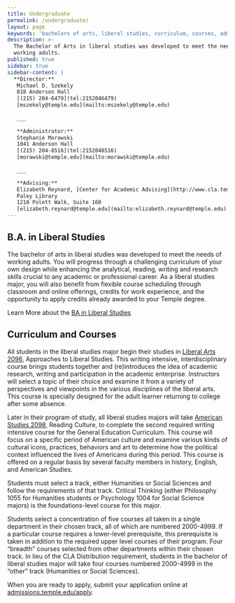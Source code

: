 ```yaml
---
title: Undergraduate
permalink: /undergraduate/
layout: page
keywords: 'bachelors of arts, liberal studies, curriculum, courses, admissions'
description: >-
  The Bachelor of Arts in liberal studies was developed to meet the needs of
  working adults.
published: true
sidebar: true
sidebar-content: |
  **Director:**  
   Michael D. Szekely  
   818 Anderson Hall  
   [(215) 204-6479](tel:2152046479)  
   [mszekely@temple.edu](mailto:mszekely@temple.edu)  
   
   ___
   
   **Administrator:**  
   Stephanie Morawski  
   1041 Anderson Hall   
   [(215) 204-8516](tel:2152048516)  
   [morawski@temple.edu](mailto:morawski@temple.edu)  
   
   ___

   **Advising:**  
   Elizabeth Reynard, [Center for Academic Advising](http://www.cla.temple.edu/advising/)    
   Paley Library    
   1210 Polett Walk, Suite 160        
   [elizabeth.reynard@temple.edu](mailto:elizabeth.reynard@temple.edu)
---
```


## B.A. in Liberal Studies
The bachelor of arts in liberal studies was developed to meet the needs of working adults. You will progress through a challenging curriculum of your own design while enhancing the analytical, reading, writing and research skills crucial to any academic or professional career. As a liberal studies major, you will also benefit from flexible course scheduling through classroom and online offerings, credits for work experience, and the opportunity to apply credits already awarded to your Temple degree.

Learn More about the [BA in Liberal Studies](http://bulletin.temple.edu/undergraduate/liberal-arts/liberal-studies/ba-liberal-studies/#requirementstext)

## Curriculum and Courses
All students in the liberal studies major begin their studies in [Liberal Arts 2096](http://bulletin.temple.edu/search/?P=CLA%202096), Approaches to Liberal Studies. This writing intensive, interdisciplinary course brings students together and (re)introduces the idea of academic research, writing and participation in the academic enterprise. Instructors will select a topic of their choice and examine it from a variety of perspectives and viewpoints in the various disciplines of the liberal arts. This course is specially designed for the adult learner returning to college after some absence.

Later in their program of study, all liberal studies majors will take [American Studies 2098](http://bulletin.temple.edu/search/?P=AMST%202098), Reading Culture, to complete the second required writing intensive course for the General Education Curriculum. This course will focus on a specific period of American culture and examine various kinds of cultural icons, practices, behaviors and art to determine how the political context influenced the lives of Americans during this period. This course is offered on a regular basis by several faculty members in history, English, and American Studies.

Students must select a track, either Humanities or Social Sciences and follow the requirements of that track. Critical Thinking (either Philosophy 1055 for Humanities students or Psychology 1004 for Social Science majors) is the foundations-level course for this major.

Students select a concentration of five courses all taken in a single department in their chosen track, all of which are numbered 2000-4999. If a particular course requires a lower-level prerequisite, this prerequisite is taken in addition to the required upper level courses of their program. Four “breadth” courses selected from other departments within their chosen track. In lieu of the CLA Distribution requirement, students in the bachelor of liberal studies major will take four courses numbered 2000-4999 in the “other” track (Humanities or Social Sciences).

When you are ready to apply, submit your application online at [admissions.temple.edu/apply](admissions.temple.edu/apply).

